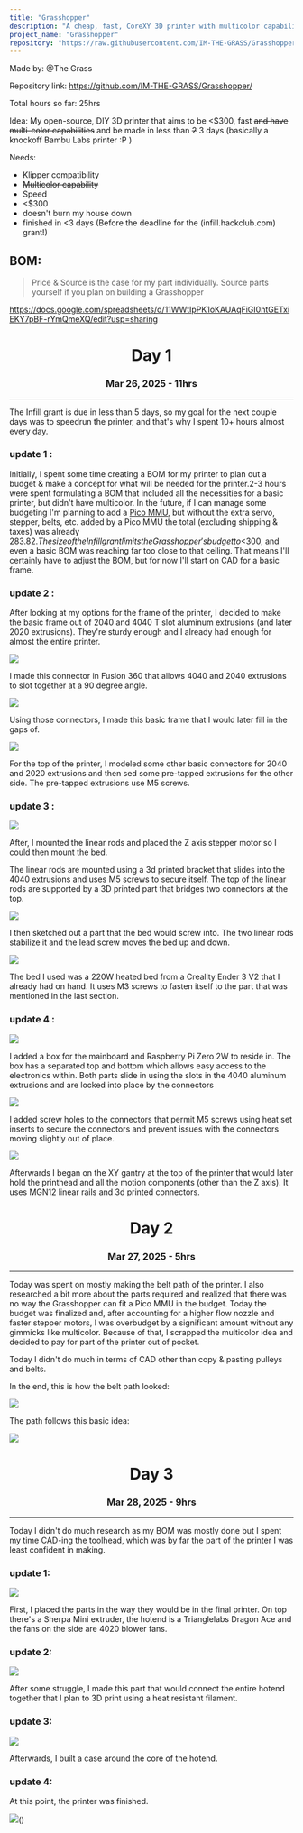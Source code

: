 ```yaml
---
title: "Grasshopper"
description: "A cheap, fast, CoreXY 3D printer with multicolor capabilities."
project_name: "Grasshopper"
repository: "https://raw.githubusercontent.com/IM-THE-GRASS/Grasshopper/refs/heads/main/journal.md"
---
```

Made by: @The Grass

Repository link: https://github.com/IM-THE-GRASS/Grasshopper/

Total hours so far: 25hrs


Idea: My open-source, DIY 3D printer that aims to be <$300, fast ~~and have multi-color capabilities~~ and be made in less than ~~2~~ 3 days
(basically a knockoff Bambu Labs printer :P )


Needs:
- Klipper compatibility
- ~~Multicolor capability~~
- Speed
- <$300 
- doesn't burn my house down
- finished in <3 days (Before the deadline for the [](infill)(infill.hackclub.com) grant!)



## BOM: 

> [](!NOTE)
> Price & Source is the case for my part individually. Source parts yourself if you plan on building a Grasshopper

https://docs.google.com/spreadsheets/d/11WWtIpPK1oKAUAqFiGI0ntGETxiEKY7pBF-rYmQmeXQ/edit?usp=sharing




<div align="center"><h1>Day 1</h1></div>
<div align="center"><h3>Mar 26, 2025 - 11hrs</h3></div>

<hr>

The Infill grant is due in less than 5 days, so my goal for the next couple days was to speedrun the printer, and that's why I spent 10+ hours almost every day.

### update 1 :

Initially, I spent some time creating a BOM for my printer to plan out a budget & make a concept for what will be needed for the printer.2-3 hours were spent formulating a BOM that included all the necessities for a basic printer, but didn't have multicolor. 
In the future, if I can manage some budgeting I'm planning to add a [Pico MMU](https://github.com/lhndo/LH-Stinger/tree/main/User_Mods/MMU/Stinger%20Pico%20MMU%20-%20%40LH), but without the extra servo, stepper, belts, etc. added by a Pico MMU the total (excluding shipping & taxes) was already $283.82. The size of the Infill grant limits the Grasshopper's budget to <$300, and even a basic BOM was reaching far too close to that ceiling. That means I'll certainly have to adjust the BOM, but for now I'll start on CAD for a basic frame.

### update 2 :

After looking at my options for the frame of the printer, I decided to make the basic frame out of 2040 and 4040 T slot aluminum extrusions (and later 2020 extrusions). They're sturdy enough and I already had enough for almost the entire printer. 


 ![](https://hc-cdn.hel1.your-objectstorage.com/s/v3/5d7cdbc9105f61a7cad67849f1820dc6ed512496_pasted_image_20250329002239.png)
 
 I made this connector in Fusion 360 that allows 4040 and 2040 extrusions to slot together at a 90 degree angle.  



![](https://hc-cdn.hel1.your-objectstorage.com/s/v3/9ace9f111929f94a44a4dfc45c80402d2f7979c7_pasted_image_20250329002521.png)

Using those connectors, I made this basic frame that I would later fill in the gaps of.



![](https://hc-cdn.hel1.your-objectstorage.com/s/v3/3b34aa4472cd874a85e0b6d1293a5c2864cf60c1_pasted_image_20250329002423.png)

For the top of the printer, I modeled some other basic connectors for 2040 and 2020 extrusions and then sed some pre-tapped extrusions for the other side. The pre-tapped extrusions use M5 screws.



### update 3 :



![](https://hc-cdn.hel1.your-objectstorage.com/s/v3/a0f6f7b6c501c9203689d99bb5caa0b555ceb203_pasted_image_20250329004626.png)

After, I mounted the linear rods and placed the Z axis stepper motor so I could then mount the bed. 

The linear rods are mounted using a 3d printed bracket that slides into the 4040 extrusions and uses M5 screws to secure itself. The top of the linear rods are supported by a 3D printed part that bridges two connectors at the top.



![](https://hc-cdn.hel1.your-objectstorage.com/s/v3/37f4b09b3e8de830b9507300700ae7b585d7351d_image.png)

I then sketched out a part that the bed would screw into. The two linear rods stabilize it and the lead screw moves the bed up and down.



![](https://hc-cdn.hel1.your-objectstorage.com/s/v3/bb27de552991d3d2be47da5eca9cd98f3d4b7fe9_image.png)

The bed I used was a 220W heated bed from a Creality Ender 3 V2 that I already had on hand. It uses M3 screws to fasten itself to the part that was mentioned in the last section.



### update 4 :



![](https://hc-cdn.hel1.your-objectstorage.com/s/v3/7c53cb4a6336e7ec3f0e6721507e41ddca229221_image.png)

I added a box for the mainboard and Raspberry Pi Zero 2W to reside in. The box has a separated top and bottom which allows easy access to the electronics within. Both parts slide in using the slots in the 4040 aluminum extrusions and are locked into place by the connectors



![](https://hc-cdn.hel1.your-objectstorage.com/s/v3/45cebf00cb5f906e07140097ebed021163b99d5e_image.png)

I added screw holes to the connectors that permit M5 screws using heat set inserts to secure the connectors and prevent issues with the connectors moving slightly out of place.



![](https://hc-cdn.hel1.your-objectstorage.com/s/v3/77c9f5d570a17c2c8b18863fd23436d18d806ee8_image.png)

Afterwards I began on the XY gantry at the top of the printer that would later hold the printhead and all the motion components (other than the Z axis). It uses MGN12 linear rails and 3d printed connectors. 



<div align="center"><h1>Day 2</h1></div>
<div align="center"><h3>Mar 27, 2025 - 5hrs</h3></div>

<hr>
Today was spent on mostly making the belt path of the printer. I also researched a bit more about the parts required and realized that there was no way the Grasshopper can fit a Pico MMU in the budget. Today the budget was finalized and, after accounting for a higher flow nozzle and faster stepper motors, I was overbudget by a significant amount without any gimmicks like multicolor. Because of that, I scrapped the multicolor idea and decided to pay for part of the printer out of pocket. 



Today I didn't do much in terms of CAD other than copy & pasting pulleys and belts.


In the end, this is how the belt path looked:

![](https://hc-cdn.hel1.your-objectstorage.com/s/v3/9c7cc142ff2ee6b9c614c51687d43f2df668c0ba_image.png)

The path follows this basic idea:

![](https://hc-cdn.hel1.your-objectstorage.com/s/v3/abb2dfa7e547077a7952fed45b0ad16df1b02d14_image.png)

<div align="center"><h1>Day 3</h1></div>
<div align="center"><h3>Mar 28, 2025 - 9hrs</h3></div>

<hr>

Today I didn't do much research as my BOM was mostly done but I spent my time CAD-ing the toolhead, which was by far the part of the printer I was least confident in making.

### update 1:

![](https://hc-cdn.hel1.your-objectstorage.com/s/v3/ea2fa665451e1eddfe5b0c38364d4cc0c2a84ccb_image.png)

First, I placed the parts in the way they would be in the final printer. On top there's a Sherpa Mini extruder, the hotend is a Trianglelabs Dragon Ace and the fans on the side are 4020 blower fans.

### update 2:

![](https://hc-cdn.hel1.your-objectstorage.com/s/v3/584f3c8cbb15b7d8d7e5447573b7b8adbdd202e2_image.png)

After some struggle, I made this part that would connect the entire hotend together that I plan to 3D print using a heat resistant filament.

### update 3:

![](https://hc-cdn.hel1.your-objectstorage.com/s/v3/d9c8e220aa6b050ee45316fadb3c233ca31ce427_image.png)

Afterwards, I built a case around the core of the hotend.



### update 4:

At this point, the printer was finished. 

![](https://hc-cdn.hel1.your-objectstorage.com/s/v3/a5953286877d5b56647b48d954d0bf627fb1a39e_image.png)()

